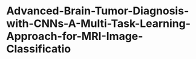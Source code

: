 # Advanced-Brain-Tumor-Diagnosis-with-CNNs-A-Multi-Task-Learning-Approach-for-MRI-Image-Classificatio

